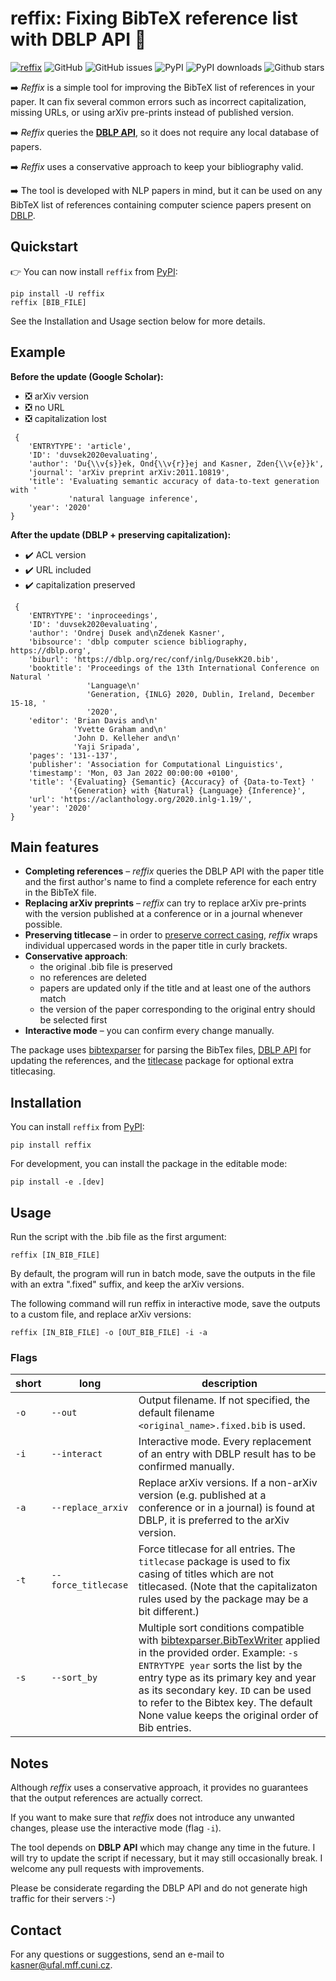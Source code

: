 # reffix: Fixing BibTeX reference list with DBLP API 🔧

[![reffix](https://github.com/kasnerz/reffix/actions/workflows/python-package.yml/badge.svg)](https://github.com/kasnerz/reffix/actions/workflows/python-package.yml)
![GitHub](https://img.shields.io/github/license/kasnerz/reffix)
![GitHub issues](https://img.shields.io/github/issues/kasnerz/reffix)
![PyPI](https://img.shields.io/pypi/v/reffix)
![PyPI downloads](https://img.shields.io/pypi/dm/reffix)
![Github stars](https://img.shields.io/github/stars/kasnerz/reffix?style=social)


➡️ *Reffix* is a simple tool for improving the BibTeX list of references in your paper. It can fix several common errors such as incorrect capitalization, missing URLs, or using arXiv pre-prints instead of published version.

➡️ *Reffix* queries the **[DBLP API](https://dblp.org/faq/How+to+use+the+dblp+search+API.html)**, so it does not require any local database of papers.

➡️ *Reffix* uses a conservative approach to keep your bibliography valid. 

➡️ The tool is developed with NLP papers in mind, but it can be used on any BibTeX list of references containing computer science papers present on [DBLP](https://dblp.org).

## Quickstart

👉️ You can now install `reffix` from [PyPI](https://pypi.org/project/reffix/):
```
pip install -U reffix
reffix [BIB_FILE]
```

See the Installation and Usage section below for more details.

## Example
**Before the update (Google Scholar):** 
- ❎ arXiv version 
- ❎ no URL 
- ❎ capitalization lost
```
 {  
    'ENTRYTYPE': 'article',
    'ID': 'duvsek2020evaluating',
    'author': 'Du{\\v{s}}ek, Ond{\\v{r}}ej and Kasner, Zden{\\v{e}}k',
    'journal': 'arXiv preprint arXiv:2011.10819',
    'title': 'Evaluating semantic accuracy of data-to-text generation with '
             'natural language inference',
    'year': '2020'
}

```
**After the update (DBLP + preserving capitalization):**
- ✔️ ACL version
- ✔️ URL included
- ✔️ capitalization preserved 
```
 {   
    'ENTRYTYPE': 'inproceedings',
    'ID': 'duvsek2020evaluating',
    'author': 'Ondrej Dusek and\nZdenek Kasner',
    'bibsource': 'dblp computer science bibliography, https://dblp.org',
    'biburl': 'https://dblp.org/rec/conf/inlg/DusekK20.bib',
    'booktitle': 'Proceedings of the 13th International Conference on Natural '
                 'Language\n'
                 'Generation, {INLG} 2020, Dublin, Ireland, December 15-18, '
                 '2020',
    'editor': 'Brian Davis and\n'
              'Yvette Graham and\n'
              'John D. Kelleher and\n'
              'Yaji Sripada',
    'pages': '131--137',
    'publisher': 'Association for Computational Linguistics',
    'timestamp': 'Mon, 03 Jan 2022 00:00:00 +0100',
    'title': '{Evaluating} {Semantic} {Accuracy} of {Data-to-Text} '
             '{Generation} with {Natural} {Language} {Inference}',
    'url': 'https://aclanthology.org/2020.inlg-1.19/',
    'year': '2020'
}
```

## Main features
- **Completing references** – *reffix* queries the DBLP API with the paper title and the first author's name to find a complete reference for each entry in the BibTeX file. 
- **Replacing arXiv preprints** –  *reffix* can try to replace arXiv pre-prints with the version published at a conference or in a journal whenever possible.
- **Preserving titlecase** – in order to [preserve correct casing](https://tex.stackexchange.com/questions/10772/bibtex-loses-capitals-when-creating-bbl-file), *reffix* wraps individual uppercased words in the paper title in curly brackets.
- **Conservative approach**: 
  + the original .bib file is preserved 
  + no references are deleted
  + papers are updated only if the title and at least one of the authors match
  + the version of the paper corresponding to the original entry should be selected first
- **Interactive mode** – you can confirm every change manually.

The package uses [bibtexparser](https://github.com/sciunto-org/python-bibtexparser) for parsing the BibTex files, [DBLP API](https://dblp.org/faq/How+to+use+the+dblp+search+API.html) for updating the references, and the [titlecase](https://github.com/ppannuto/python-titlecase) package for optional extra titlecasing.


## Installation

You can install `reffix` from [PyPI](https://pypi.org/project/reffix/):
```
pip install reffix
```

For development, you can install the package in the editable mode:
```
pip install -e .[dev]
```
## Usage
Run the script with the .bib file as the first argument:
```
reffix [IN_BIB_FILE]
```
By default, the program will run in batch mode, save the outputs in the file with an extra ".fixed" suffix, and keep the arXiv versions.

The following command will run reffix in interactive mode, save the outputs to a custom file, and replace arXiv versions:
```
reffix [IN_BIB_FILE] -o [OUT_BIB_FILE] -i -a
```
### Flags
| short | long                | description                                                                                                                                                                                                                                                                                                                                                                                                        |
| ----- | ------------------- | ------------------------------------------------------------------------------------------------------------------------------------------------------------------------------------------------------------------------------------------------------------------------------------------------------------------------------------------------------------------------------------------------------------------ |
| `-o`  | `--out`             | Output filename. If not specified, the default filename `<original_name>.fixed.bib` is used.                                                                                                                                                                                                                                                                                                                       |
| `-i`  | `--interact`        | Interactive mode. Every replacement of an entry with DBLP result has to be confirmed manually.                                                                                                                                                                                                                                                                                                                     |
| `-a`  | `--replace_arxiv`   | Replace arXiv versions. If a non-arXiv version (e.g. published at a conference or in a journal) is found at DBLP, it is preferred to the arXiv version.                                                                                                                                                                                                                                                            |
| `-t`  | `--force_titlecase` | Force titlecase for all entries. The `titlecase` package is used to fix casing of titles which are not titlecased. (Note that the capitalizaton rules used by the package may be a bit different.)                                                                                                                                                                                                                 |
| `-s`  | `--sort_by`         | Multiple sort conditions compatible with [bibtexparser.BibTexWriter](https://bibtexparser.readthedocs.io/en/master/_modules/bibtexparser/bwriter.html) applied in the provided order. Example: `-s ENTRYTYPE year` sorts the list by the entry type as its primary key and year as its secondary key. `ID` can be used to refer to the Bibtex key. The default None value keeps the original order of Bib entries. |

## Notes
Although *reffix* uses a conservative approach, it provides no guarantees that the output references are actually correct. 

If you want to make sure that *reffix* does not introduce any unwanted changes, please use the interactive mode (flag `-i`).

The tool depends on **DBLP API** which may change any time in the future. I will try to update the script if necessary, but it may still occasionally break. I welcome any pull requests with improvements.

Please be considerate regarding the DBLP API and do not generate high traffic for their servers :-) 

## Contact
For any questions or suggestions, send an e-mail to kasner@ufal.mff.cuni.cz.